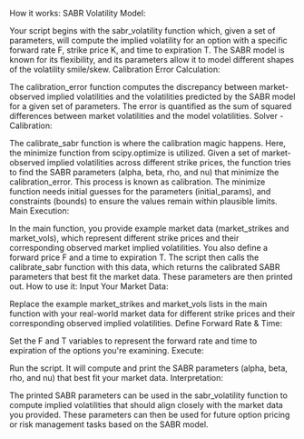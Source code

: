 How it works:
SABR Volatility Model:

Your script begins with the sabr_volatility function which, given a set of parameters, will compute the implied volatility for an option with a specific forward rate F, strike price K, and time to expiration T.
The SABR model is known for its flexibility, and its parameters allow it to model different shapes of the volatility smile/skew.
Calibration Error Calculation:

The calibration_error function computes the discrepancy between market-observed implied volatilities and the volatilities predicted by the SABR model for a given set of parameters.
The error is quantified as the sum of squared differences between market volatilities and the model volatilities.
Solver - Calibration:

The calibrate_sabr function is where the calibration magic happens. Here, the minimize function from scipy.optimize is utilized.
Given a set of market-observed implied volatilities across different strike prices, the function tries to find the SABR parameters (alpha, beta, rho, and nu) that minimize the calibration_error. This process is known as calibration.
The minimize function needs initial guesses for the parameters (initial_params), and constraints (bounds) to ensure the values remain within plausible limits.
Main Execution:

In the main function, you provide example market data (market_strikes and market_vols), which represent different strike prices and their corresponding observed market implied volatilities.
You also define a forward price F and a time to expiration T.
The script then calls the calibrate_sabr function with this data, which returns the calibrated SABR parameters that best fit the market data.
These parameters are then printed out.
How to use it:
Input Your Market Data:

Replace the example market_strikes and market_vols lists in the main function with your real-world market data for different strike prices and their corresponding observed implied volatilities.
Define Forward Rate & Time:

Set the F and T variables to represent the forward rate and time to expiration of the options you're examining.
Execute:

Run the script. It will compute and print the SABR parameters (alpha, beta, rho, and nu) that best fit your market data.
Interpretation:

The printed SABR parameters can be used in the sabr_volatility function to compute implied volatilities that should align closely with the market data you provided. These parameters can then be used for future option pricing or risk management tasks based on the SABR model.